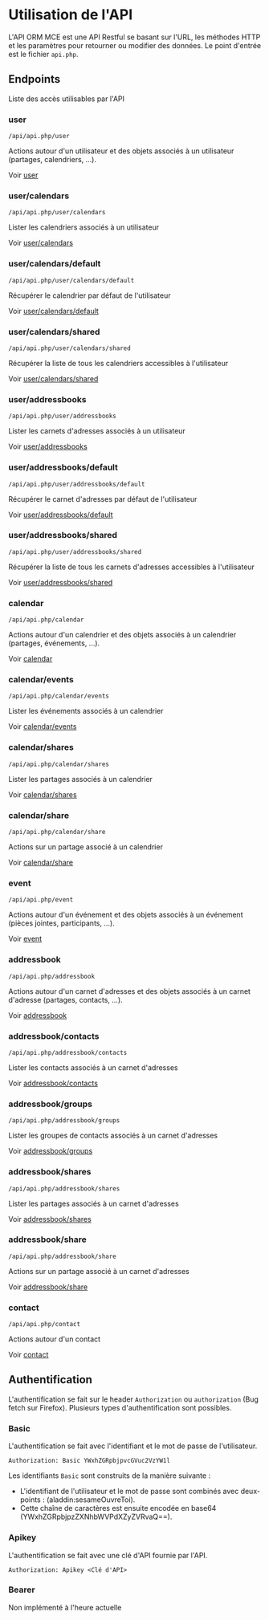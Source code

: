 # Utilisation de l'API

L'API ORM MCE est une API Restful se basant sur l'URL, les méthodes HTTP et les paramètres pour retourner ou modifier des données. Le point d'entrée est le fichier `api.php`.

## Endpoints

Liste des accès utilisables par l'API

### user

```url
/api/api.php/user
```

Actions autour d'un utilisateur et des objets associés à un utilisateur (partages, calendriers, ...).

Voir [user](user/README.md#user)

### user/calendars

```url
/api/api.php/user/calendars
```

Lister les calendriers associés à un utilisateur

Voir [user/calendars](user/calendars/README.md#usercalendars)

### user/calendars/default

```url
/api/api.php/user/calendars/default
```

Récupérer le calendrier par défaut de l'utilisateur

Voir [user/calendars/default](user/calendars/default/README.md#usercalendarsdefault)

### user/calendars/shared

```url
/api/api.php/user/calendars/shared
```

Récupérer la liste de tous les calendriers accessibles à l'utilisateur

Voir [user/calendars/shared](user/calendars/shared/README.md#usercalendarsshared)

### user/addressbooks

```url
/api/api.php/user/addressbooks
```

Lister les carnets d'adresses associés à un utilisateur

Voir [user/addressbooks](user/addressbooks/README.md#useraddressbooks)

### user/addressbooks/default

```url
/api/api.php/user/addressbooks/default
```

Récupérer le carnet d'adresses par défaut de l'utilisateur

Voir [user/addressbooks/default](user/addressbooks/default/README.md#useraddressbooksdefault)

### user/addressbooks/shared

```url
/api/api.php/user/addressbooks/shared
```

Récupérer la liste de tous les carnets d'adresses accessibles à l'utilisateur

Voir [user/addressbooks/shared](user/addressbooks/shared/README.md#useraddressbooksshared)

### calendar

```url
/api/api.php/calendar
```

Actions autour d'un calendrier et des objets associés à un calendrier (partages, événements, ...).

Voir [calendar](calendar/README.md#calendar)

### calendar/events

```url
/api/api.php/calendar/events
```

Lister les événements associés à un calendrier

Voir [calendar/events](calendar/events/README.md#calendarevents)

### calendar/shares

```url
/api/api.php/calendar/shares
```

Lister les partages associés à un calendrier

Voir [calendar/shares](calendar/shares/README.md#calendarshares)

### calendar/share

```url
/api/api.php/calendar/share
```

Actions sur un partage associé à un calendrier

Voir [calendar/share](calendar/share/README.md#calendarshare)

### event

```url
/api/api.php/event
```

Actions autour d'un événement et des objets associés à un événement (pièces jointes, participants, ...).

Voir [event](event/README.md#event)

### addressbook

```url
/api/api.php/addressbook
```

Actions autour d'un carnet d'adresses et des objets associés à un carnet d'adresse (partages, contacts, ...).

Voir [addressbook](addressbook/README.md#addressbook)

### addressbook/contacts

```url
/api/api.php/addressbook/contacts
```

Lister les contacts associés à un carnet d'adresses

Voir [addressbook/contacts](addressbook/contacts/README.md#addressbookcontacts)

### addressbook/groups

```url
/api/api.php/addressbook/groups
```

Lister les groupes de contacts associés à un carnet d'adresses

Voir [addressbook/groups](addressbook/groups/README.md#addressbookgroups)

### addressbook/shares

```url
/api/api.php/addressbook/shares
```

Lister les partages associés à un carnet d'adresses

Voir [addressbook/shares](addressbook/shares/README.md#addressbookshares)

### addressbook/share

```url
/api/api.php/addressbook/share
```

Actions sur un partage associé à un carnet d'adresses

Voir [addressbook/share](addressbook/share/README.md#addressbookshare)

### contact

```url
/api/api.php/contact
```

Actions autour d'un contact

Voir [contact](contact/README.md#contact)

## Authentification

L'authentification se fait sur le header `Authorization` ou `authorization` (Bug fetch sur Firefox). Plusieurs types d'authentification sont possibles.

### Basic

L'authentification se fait avec l'identifiant et le mot de passe de l'utilisateur.

```header
Authorization: Basic YWxhZGRpbjpvcGVuc2VzYW1l
```

Les identifiants `Basic` sont construits de la manière suivante :
 - L'identifiant de l'utilisateur et le mot de passe sont combinés avec deux-points : (aladdin:sesameOuvreToi).
 - Cette chaîne de caractères est ensuite encodée en base64 (YWxhZGRpbjpzZXNhbWVPdXZyZVRvaQ==).

### Apikey

L'authentification se fait avec une clé d'API fournie par l'API.

```header
Authorization: Apikey <Clé d'API>
```

### Bearer

Non implémenté à l'heure actuelle